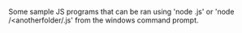 Some sample JS programs that can be ran using 'node <filename>.js' or 'node <somefolder>/<anotherfolder/<filename>.js' from the windows command prompt.
